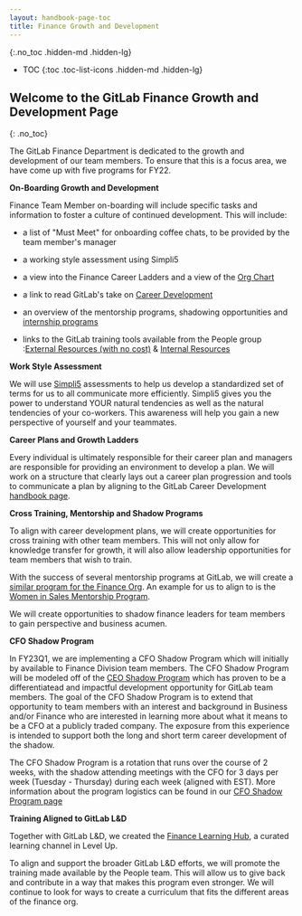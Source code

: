 ```yaml
---
layout: handbook-page-toc
title: Finance Growth and Development
---
```


{:.no_toc .hidden-md .hidden-lg}

- TOC
{:toc .toc-list-icons .hidden-md .hidden-lg}


## Welcome to the GitLab Finance Growth and Development Page
{: .no_toc}

The GitLab Finance Department is dedicated to the growth and development of our team members. To ensure that this is a focus area, we have come up with five programs for FY22.

**On-Boarding Growth and Development**

Finance Team Member on-boarding will include specific tasks and information to foster a culture of continued development. This will include:

-   a list of "Must Meet" for onboarding coffee chats, to be provided by the team member's manager

-   a working style assessment using Simpli5

-   a view into the Finance Career Ladders and a view of the [Org Chart](https://comp-calculator.gitlab.net/org_chart)

-   a link to read GitLab's take on [Career Development](https://about.gitlab.com/handbook/people-group/learning-and-development/career-development/#what-is-career-development)

-   an overview of the mentorship programs, shadowing opportunities and [internship programs](https://about.gitlab.com/handbook/people-group/learning-and-development/career-development/#internship-for-learning)

-   links to the GitLab training tools available from the People group :[External Resources (with no cost)](https://about.gitlab.com/handbook/people-group/learning-and-development/career-development/#external-resources-some-with-no-cost) &  [Internal Resources](https://about.gitlab.com/handbook/people-group/learning-and-development/career-development/#internal-resources-1)

**Work Style Assessment**

We will use [Simpli5](https://www.simpli5.com/) assessments to help us develop a standardized set of terms for us to all communicate more efficiently. Simpli5 gives you the power to understand YOUR natural tendencies as well as the natural tendencies of your co-workers. This awareness will help you gain a new perspective of yourself and your teammates.

**Career Plans and Growth Ladders**

Every individual is ultimately responsible for their career plan and managers are responsible for providing an environment to develop a plan. We will work on a structure that clearly lays out a career plan progression and tools to communicate a plan by aligning to the GitLab Career Development [handbook page](https://about.gitlab.com/handbook/people-group/learning-and-development/career-development/).

**Cross Training, Mentorship and Shadow Programs**

To align with career development plans, we will create opportunities for cross training with other team members. This will not only allow for knowledge transfer for growth, it will also allow leadership opportunities for team members that wish to train.

With the success of several mentorship programs at GitLab, we will create a [similar program for the Finance Org](/handbook/finance/growth-and-development/mentorship/). An example for us to align to is the [Women in Sales Mentorship Program](/handbook/people-group/women-in-sales-mentorship-pilot-program/#women-in-sales-mentorship-program-pilot).

We will create opportunities to shadow finance leaders for team members to gain perspective and business acumen.

**CFO Shadow Program**

In FY23Q1, we are implementing a CFO Shadow Program which will initially by available to Finance Division team members. The CFO Shadow Program will be modeled off of the [CEO Shadow Program](https://about.gitlab.com/handbook/ceo/shadow/#eligibility) which has proven to be a differentiatead and impactful development opportunity for GitLab team members. The goal of the CFO Shadow Program is to extend that opportunity to team members with an interest and background in Business and/or Finance who are interested in learning more about what it means to be a CFO at a publicly traded company. The exposure from this experience is intended to support both the long and short term career development of the shadow.

The CFO Shadow Program is a rotation that runs over the course of 2 weeks, with the shadow attending meetings with the CFO for 3 days per week (Tuesday - Thursday) during each week (aligned with EST). More information about the program logistics can be found in our [CFO Shadow Program page](https://about.gitlab.com/handbook/finance/growth-and-development/cfo-shadow-program/)

**Training Aligned to GitLab L&D**

Together with GitLab L&D, we created the [Finance Learning Hub](https://levelup.gitlab.com/pages/finance-hub), a curated learning channel in Level Up.

To align and support the broader GitLab L&D efforts, we will promote the training made available by the People team. This will allow us to give back and contribute in a way that makes this program even stronger. We will continue to look for ways to create a curriculum that fits the different areas of the finance org.


